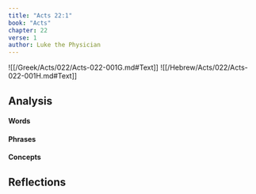 ```yaml
---
title: "Acts 22:1"
book: "Acts"
chapter: 22
verse: 1
author: Luke the Physician
---
```

![[/Greek/Acts/022/Acts-022-001G.md#Text]]
![[/Hebrew/Acts/022/Acts-022-001H.md#Text]]

## Analysis

#### Words

#### Phrases

#### Concepts

## Reflections
